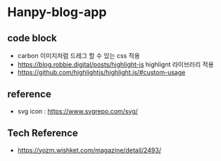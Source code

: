 # Hanpy-blog-app

## code block

- carbon 이미지처럼 드레그 할 수 있는 css 적용
- https://blog.robbie.digital/posts/highlight-js highlignt 라이브러리 적용
- https://github.com/highlightjs/highlight.js/#custom-usage

## reference

- svg icon : https://www.svgrepo.com/svg/

## Tech Reference

- https://yozm.wishket.com/magazine/detail/2493/

